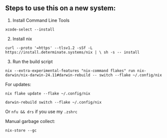 ## Steps to use this on a new system:

1. Install Command Line Tools

`xcode-select --install`

2. Install nix

`curl --proto '=https' --tlsv1.2 -sSf -L https://install.determinate.systems/nix | \
  sh -s -- install`

3. Run the build script

`nix --extra-experimental-features "nix-command flakes" run nix-darwin/nix-darwin-24.11#darwin-rebuild -- switch --flake ~/.config/nix`

For updates:

`nix flake update --flake ~/.config/nix`

`darwin-rebuild switch --flake ~/.config/nix`

Or `nfu && drs` if you use my `.zshrc`

Manual garbage collect:

`nix-store --gc`
